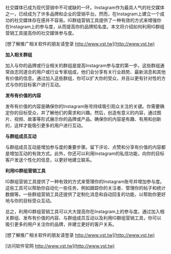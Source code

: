 社交媒体已成为现代营销中不可或缺的一环。Instagram作为最具人气的社交媒体之一，已经成为了许多品牌和企业的营销平台。然而，在Instagram上建立一个成功的社交媒体存在感并不容易。IG群组营销工具提供了一种有效的方式来增强你在Instagram上的参与度，从而提高你的品牌知名度。本文将介绍如何利用IG群组营销工具提高你的社交媒体参与度。

[想了解推广相关软件的朋友请登录 http://www.vst.tw](http://www.vst.tw)

**加入相关群组**

加入与你的品牌或行业相关的群组是提高Instagram参与度的第一步。这些群组通常由志同道合的用户或行业专家组成，他们会分享有关行业趋势、最新消息和其他有价值的信息。通过加入这些群组，你可以扩大你的受众，并且以更有针对性的方式与你的目标客户进行互动。

**发布有价值的内容**

发布有价值的内容是确保你的Instagram账号持续吸引观众关注的关键。你需要确定你的目标受众，并了解他们的需求和兴趣。然后，创造有意义的内容，通过图片、视频、故事等形式展示你的品牌或产品。确保你的内容是有趣、有用和创新的，这样才能吸引更多的用户进行互动。

**与群组成员互动**

与群组成员互动是增加参与度的重要步骤。留下评论、点赞和分享有价值的内容都是增加互动的有效方式。此外，你还可以利用Instagram的私信功能，向你的目标客户发送个性化的信息，以更好地建立联系。

**利用IG群组营销工具**

IG群组营销工具提供了一种有效的方式来管理你的Instagram账号并增加参与度。这些工具可以帮助你自动化一些任务，例如跟踪你的关注者、管理你的帖子和统计数据等。一些群组营销工具还提供了定制化消息和自动回复的功能，以帮助你更好地与你的目标受众互动。

总之，利用IG群组营销工具可以大大提高你在Instagram上的参与度。通过加入相关群组、发布有价值的内容、与群组成员互动以及利用IG群组营销工具，你可以吸引更多的用户关注你的品牌，并建立更好的客户关系。

[想了解推广相关软件的朋友请登录 http://www.vst.tw](http://www.vst.tw)


[访问软件官网 http://www.vst.tw](http://www.vst.tw)

